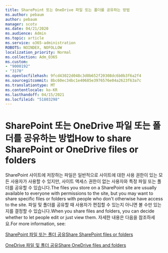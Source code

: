 ```yaml
---
title: SharePoint 또는 OneDrive 파일 또는 폴더를 공유하는 방법
ms.author: pebaum
author: pebaum
manager: scotv
ms.date: 04/21/2020
ms.audience: Admin
ms.topic: article
ms.service: o365-administration
ROBOTS: NOINDEX, NOFOLLOW
localization_priority: Normal
ms.collection: Adm_O365
ms.custom:
- "9000192"
- "3170"
ms.openlocfilehash: 9fcd43022d048c3d0b652f20308dc6b0b3f6a2f4
ms.sourcegitcommit: 8bc60ec34bc1e40685e3976576e04a2623f63a7c
ms.translationtype: MT
ms.contentlocale: ko-KR
ms.lasthandoff: 04/15/2021
ms.locfileid: "51803298"
---
```

# <a name="how-to-share-sharepoint-or-onedrive-files-or-folders"></a><span data-ttu-id="682c3-102">SharePoint 또는 OneDrive 파일 또는 폴더를 공유하는 방법</span><span class="sxs-lookup"><span data-stu-id="682c3-102">How to share SharePoint or OneDrive files or folders</span></span>

<span data-ttu-id="682c3-103">SharePoint 사이트에 저장하는 파일은 일반적으로 사이트에 대한 사용 권한이 있는 모든 사용자가 사용할 수 있지만, 사이트 액세스 권한이 없는 사용자와 특정 파일 또는 폴더를 공유할 수 있습니다.</span><span class="sxs-lookup"><span data-stu-id="682c3-103">The files you store on a SharePoint site are usually available to everyone with permissions to the site, but you may want to share specific files or folders with people who don't otherwise have access to the site.</span></span> <span data-ttu-id="682c3-104">파일 및 폴더를 공유할 때 사용자가 편집할 수 있는지 아니면 볼 수만 있는지를 결정할 수 있습니다.</span><span class="sxs-lookup"><span data-stu-id="682c3-104">When you share files and folders, you can decide whether to let people edit or just view them.</span></span> <span data-ttu-id="682c3-105">자세한 내용은 다음을 참조하세요.</span><span class="sxs-lookup"><span data-stu-id="682c3-105">For more information, see:</span></span>

[<span data-ttu-id="682c3-106">SharePoint 파일 또는 폴더 공유</span><span class="sxs-lookup"><span data-stu-id="682c3-106">Share SharePoint files or folders</span></span>](https://support.office.com/article/1fe37332-0f9a-4719-970e-d2578da4941c)

[<span data-ttu-id="682c3-107">OneDrive 파일 및 폴더 공유</span><span class="sxs-lookup"><span data-stu-id="682c3-107">Share OneDrive files and folders</span></span>](https://support.microsoft.com/office/share-onedrive-files-and-folders-9fcc2f7d-de0c-4cec-93b0-a82024800c07?ui=en-US&rs=en-US&ad=US&storagetype=stage)